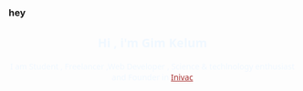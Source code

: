 ### hey

 <h2 style="color:aliceblue;font-family:'Segoe UI', Tahoma, Geneva, Verdana, sans-serif;text-align:center">Hi , i'm Gim Kelum</h2>
    <p style="color:aliceblue;font-family:'Segoe UI', Tahoma, Geneva, Verdana, sans-serif;text-align:center">
        I am Student , Freelancer ,Web Developer , Science & techlnology enthusiast and Founder in 
        <a href='https://www.inivac.com' style="color:brown">Inivac</a>
    </p>
